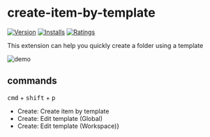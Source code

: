 # create-item-by-template
[![Version](https://vsmarketplacebadge.apphb.com/version/lanten.create-item-by-template.svg)](https://marketplace.visualstudio.com/items?itemName=lanten.create-item-by-template)
[![Installs](https://vsmarketplacebadge.apphb.com/installs/lanten.create-item-by-template.svg)](https://marketplace.visualstudio.com/items?itemName=lanten.create-item-by-template)
[![Ratings](https://vsmarketplacebadge.apphb.com/rating/lanten.create-item-by-template.svg)](https://marketplace.visualstudio.com/items?itemName=lanten.create-item-by-template)


This extension can help you quickly create a folder using a template

![demo](./images/demo-hd.gif)

## commands

<kbd>cmd</kbd> + <kbd>shift</kbd> + <kbd>p</kbd>

  - Create: Create item by template
  - Create: Edit template (Global)
  - Create: Edit template (Workspace)}
